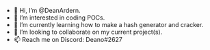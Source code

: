 - 👋 Hi, I’m @DeanArdern.
- 👀 I’m interested in coding POCs.
- 🌱 I’m currently learning how to make a hash generator and cracker.
- 💞️ I’m looking to collaborate on my current project(s).
- 📫 Reach me on Discord: Deano#2627
